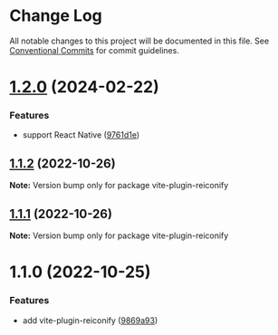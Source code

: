 # Change Log

All notable changes to this project will be documented in this file.
See [Conventional Commits](https://conventionalcommits.org) for commit guidelines.

# [1.2.0](https://github.com/ambar/reiconify/compare/vite-plugin-reiconify@1.1.2...vite-plugin-reiconify@1.2.0) (2024-02-22)


### Features

* support React Native ([9761d1e](https://github.com/ambar/reiconify/commit/9761d1e0adfafe209679f34c52a66a387ee6e90c))





## [1.1.2](https://github.com/ambar/reiconify/compare/vite-plugin-reiconify@1.1.1...vite-plugin-reiconify@1.1.2) (2022-10-26)

**Note:** Version bump only for package vite-plugin-reiconify

## [1.1.1](https://github.com/ambar/reiconify/compare/vite-plugin-reiconify@1.1.0...vite-plugin-reiconify@1.1.1) (2022-10-26)

**Note:** Version bump only for package vite-plugin-reiconify

# 1.1.0 (2022-10-25)

### Features

- add vite-plugin-reiconify ([9869a93](https://github.com/ambar/reiconify/commit/9869a93e346b22797a33269aa734fd7cc632ccf9))
